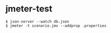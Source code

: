 # jmeter-test

```console
$ json-server --watch db.json
$ jmeter -t scenario.jmx --addprop .properties
```

